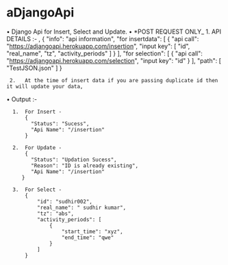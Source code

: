 # aDjangoApi


•    Django Api for Insert, Select and Update.
•    *POST REQUEST ONLY_
     1.   API DETAILS :- ,
          {
            "info": "api information",
            "for insertdata": [
                {
                    "api call": "https://adjangoapi.herokuapp.com/insertion",
                    "input key": [
                        "id",
                        "real_name",
                        "tz",
                        "activity_periods"
                    ]
                }
            ],
            "for selection": [
                {
                    "api call": "https://adjangoapi.herokuapp.com/selection",
                    "input key": "id"
                }
            ],
            "path": [
                "TestJSON.json"
            ]
        }
        
     2.   At the time of insert data if you are passing duplicate id then it will update your data,
     
•    Output :-
      
      1.  For Insert - 
          {
            "Status": "Sucess",
            "Api Name": "/insertion"
          }
          
      2.  For Update - 
          {
            "Status": "Updation Sucess",
            "Reason": "ID is already existing",
            "Api Name": "/insertion"
         }
         
      3.  For Select - 
          {
              "id": "sudhir002",
              "real_name": " sudhir kumar",
              "tz": "abs",
              "activity_periods": [
                  {
                      "start_time": "xyz",
                      "end_time": "qwe"
                  }
              ]
          }
          
         
